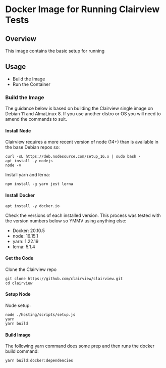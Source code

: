 # Docker Image for Running Clairview Tests

## Overview
This image contains the basic setup for running 

## Usage

- Build the Image
- Run the Container


### Build the Image
The guidance below is based on building the Clairview single image on Debian 11 and AlmaLinux 8. If you use another distro or OS you will need to amend the commands to suit. 
#### Install Node
Clairview requires a more recent version of node (14+) than is available in the base Debian repos so:

```
curl -sL https://deb.nodesource.com/setup_16.x | sudo bash -
apt install -y nodejs
node -v
```
Install yarn and lerna:
```
npm install -g yarn jest lerna
```
#### Install Docker

```
apt install -y docker.io
```

Check the versions of each installed version. This process was tested with the version numbers below so YMMV using anything else:

- Docker: 20.10.5
- node: 16.15.1
- yarn: 1.22.19
- lerna: 5.1.4

#### Get the Code
Clone the Clairview repo
```
git clone https://github.com/clairview/clairview.git
cd clairview
```
#### Setup Node
Node setup:
```
node ./hosting/scripts/setup.js
yarn
yarn build
```
#### Build Image
The following yarn command does some prep and then runs the docker build command:
```
yarn build:docker:dependencies
```
